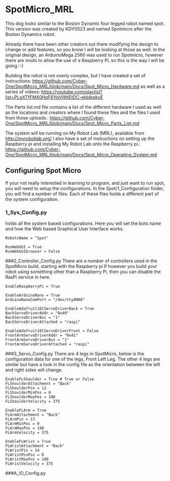 # SpotMicro_MRL
This dog looks similar to the Boston Dynamic four legged robot named spot.
This version was created by KDY0523 and named Spotmicro after the Boston Dynamics robot.

Already there have been other creators out there modifying the design to change or add features, so you know I will be looking at those as well.
In the original design, an ArduinoMega 2560 was used to run Spotmicro, however there are mods to allow the use of a Raspberry Pi, so this is the way I will be going :-)

Building the robot is not overly complex, but I have created a set of instructions:
https://github.com/Cyber-One/SpotMicro_MRL/blob/main/Docs/Spot_Micro_Hardware.md
as well as a series of videos:
https://youtube.com/playlist?list=PLgXTfFM40HqF6YqVjWtEtDC-ekbIkpkyE

The Parts list.md file contains a list of the different hardware I used as well as the locations and creators where I found these files and the files I used from those uploads.:
https://github.com/Cyber-One/SpotMicro_MRL/blob/main/Docs/Spot_Micro_Parts_List.md

The system will be running on My Robot Lab (MRL), available from http://myrobotlab.org/
I also have a set of instructions on setting up the Raspberry pi and installing My Robot Lab onto the Raspberry pi.:
https://github.com/Cyber-One/SpotMicro_MRL/blob/main/Docs/Spot_Micro_Operating_System.md


## Configuring Spot Micro 
If your not really interested in learning to program, and just want to run spot, you will need to setup the configurations.
In the Spot/1_Configuration folder, you will find a number of files.
Each of these files holds a different part of the system configuration.

### 1_Sys_Config.py 
holds all the system based configurations.
Here you will set the bots name and how the Web based Graphical User Interface works.
```
RobotsName = "Spot"

RunWebGUI = True
RunWebGUIbrowser = False
```

###2_Controller_Config.py
There are a number of controllers used in the SpotMicro build, starting with the Raspberry pi
If however you build your robot using something other than a Raspberry Pi, then you can disable the RasPi service in here.
```
EnableRaspberryPi = True

EnableArduinoNano = True
ArduinoNanoComPort = "/dev/ttyAMA0"

EnableAdafruit16CServoDriverBack = True
BackServoDriverAddr = "0x40"
BackServoDriverBus = "1"
BackServoDriverAttached = "raspi"

EnableAdafruit16CServoDriverFront = False
FrontArmServoDriverAddr = "0x41"
FrontArmServoDriverBus = "1"
FrontArmServoDriverAttached = "raspi"
```

###3_Servo_Config.py
There are 4 legs in SpotMicro, below is the configuration data for one of the legs, Front Left Leg.
The other 4 legs are similar but have a look in the config file as the orientation between the left and right sides will change.
```
EnableFLShoulder = True # True or False
FLShoulderAttachment = "Back"
FLShoulderPin = 12
FLShoulderMinPos = 0
FLShoulderMaxPos = 180
FLShoulderVelocity = 375

EnableFLArm = True
FLArmAttachment = "Back"
FLArmPin = 13
FLArmMinPos = 0
FLArmMaxPos = 180
FLArmVelocity = 375

EnableFLWrist = True
FLWristAttachment = "Back"
FLWristPin = 14
FLWristMinPos = 0
FLWristMaxPos = 180
FLWristVelocity = 375
```

###A_IO_Config.py


